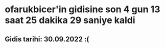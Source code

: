 # ofarukbicer'in gidisine son 4 gun 13 saat 25 dakika 29 saniye kaldi

## Gidis tarihi: 30.09.2022 :(